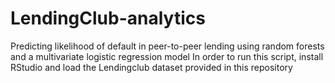 # LendingClub-analytics
Predicting likelihood of default in peer-to-peer lending using random forests and a multivariate logistic regression model
In order to run this script, install RStudio and load the Lendingclub dataset provided in this repository
